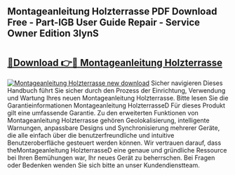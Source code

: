 ## Montageanleitung Holzterrasse PDF Download Free - Part-lGB User Guide Repair - Service Owner Edition 3IynS

# <h2><a href="http://df7e4c3.blite.top/?on=Montageanleitung+Holzterrasse">🔗Download 👉🔴 Montageanleitung Holzterrasse</a></h2>

[![Montageanleitung Holzterrasse new download](https://i.imgur.com/lujVjoI.png)](http://df7e4c3.blite.top/?on=Montageanleitung+Holzterrasse)
Sicher navigieren Dieses Handbuch führt Sie sicher durch den Prozess der Einrichtung, Verwendung und Wartung Ihres neuen Montageanleitung Holzterrasse. Bitte lesen Sie die Garantieinformationen Montageanleitung HolzterrasseD Für dieses Produkt gilt eine umfassende Garantie. Zu den erweiterten Funktionen von Montageanleitung Holzterrasse gehören Geolokalisierung, intelligente Warnungen, anpassbare Designs und Synchronisierung mehrerer Geräte, die alle einfach über die benutzerfreundliche und intuitive Benutzeroberfläche gesteuert werden können. Wir vertrauen darauf, dass theMontageanleitung HolzterrasseD eine genaue und gründliche Ressource bei Ihren Bemühungen war, Ihr neues Gerät zu beherrschen. Bei Fragen oder Bedenken wenden Sie sich bitte an unser Kundendienstteam.
